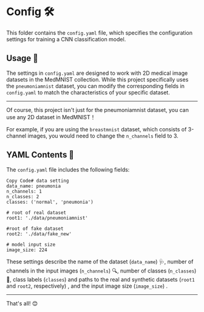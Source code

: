 # Config 🛠️

This folder contains the `config.yaml` file, which specifies the configuration settings for training a CNN classification model.

## Usage 🔧

The settings in `config.yaml` are designed to work with 2D medical image datasets in the MedMNIST collection. While this project specifically uses the `pneumoniamnist` dataset, you can modify the corresponding fields in `config.yaml` to match the characteristics of your specific dataset.

---

Of course, this project isn't just for the pneumoniamnist dataset, you can use any 2D dataset in MedMNIST！

For example, if you are using the `breastmnist` dataset, which consists of 3-channel images, you would need to change the `n_channels` field to 3.

## YAML Contents 📝

The `config.yaml` file includes the following fields:

```
Copy Code# data setting
data_name: pneumonia
n_channels: 1
n_classes: 2
classes: ('normal', 'pneumonia')

# root of real dataset
root1: './data/pneumoniamnist'

#root of fake dataset
root2: './data/fake_new'

# model input size
image_size: 224
```

These settings describe the name of the dataset (`data_name`) 🩺, number of channels in the input images (`n_channels`) 🔍, number of classes (`n_classes`) 🔢, class labels (`classes`)  and paths to the real and synthetic datasets (`root1` and `root2`, respectively) , and the input image size (`image_size`) .

----

That's all! 😊